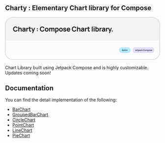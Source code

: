 ## Charty : Elementary Chart library for Compose

![Charty](img/banner.png)

Chart Library built using Jetpack Compose and is highly customizable. Updates coming soon!

## Documentation

You can find the detail implementation of the following:

- [BarChart](docs/BarChart.md)
- [GroupedBarChart](docs/GroupedBarChart.md)
- [CircleChart](docs/CircleChart.md)
- [PointChart](docs/PointChart.md)
- [LineChart](docs/LineChart.md)
- [PieChart](docs/PieChart.md)
